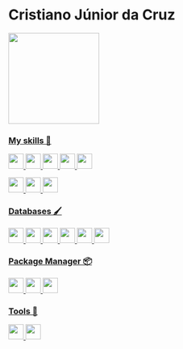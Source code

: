 # Cristiano Júnior da Cruz

 <div>
  <a href="https://github.com/cristiano-linvix">
<!--   <img height="180em" src="https://github-stats-livid.vercel.app/api?username=cristiano-linvix&show_icons=true&theme=dark&include_all_commits=true&count_private=true"/> -->
  <img height="180em" src="https://southamerica-east1-github-stats-cristiano.cloudfunctions.net/app?username=cristiano-linvix&show_icons=true&theme=dark&include_all_commits=true&count_private=true"/>
</div>

### My skills 🚀

<p>
   <img src="https://img.shields.io/badge/PHP-02569B?style=for-the-badge&logo=php&logoColor=white" height="30"/>
   <img src="https://img.shields.io/badge/laravel-E34F26?style=for-the-badge&logo=laravel&logoColor=white" height="30"/>
   <img src="https://img.shields.io/badge/lumen-E34F26?style=for-the-badge&logo=lumen&logoColor=white" height="30"/>
   <img src="https://img.shields.io/badge/bootstrap-563d7c?style=for-the-badge&logo=bootstrap&logoColor=white" height="30"/>
   <img src="https://img.shields.io/badge/Vue.js-35495E?style=for-the-badge&logo=vue.js&logoColor=4FC08D" height="30"/>
</p>
<p>
   <img src="https://img.shields.io/badge/react-563d7c?style=for-the-badge&logo=react&logoColor=#61DAFB" height="30"/>
   <img src="https://img.shields.io/badge/react--native-563d7c?style=for-the-badge&logo=react&logoColor=#61DAFB" height="30"/>
   <img src="https://img.shields.io/badge/styled--components-DB7093?style=for-the-badge&logo=styled-components&logoColor=white" height="30"/>
</p>

### Databases 🖌️

<p>
  <img src="https://img.shields.io/badge/-MySQL-F29111?style=for-the-badge&logo=mysql&logoColor=white" height="30"/>
  <img src="https://img.shields.io/badge/MariaDB-003545?style=for-the-badge&logo=mariadb&logoColor=white" height="30"/>
  <img src="https://img.shields.io/badge/PostgreSQL-316192?style=for-the-badge&logo=postgresql&logoColor=white" height="30"/>
  <img src="https://img.shields.io/badge/MongoDB-4EA94B?style=for-the-badge&logo=mongodb&logoColor=white" height="30"/>
  <img src="https://img.shields.io/badge/Firebase-F29D0C?style=for-the-badge&logo=firebase&logoColor=white" height="30"/>
  <img src="https://img.shields.io/badge/SQLite-07405E?style=for-the-badge&logo=sqlite&logoColor=white" height="30"/>
</p>

### Package Manager 📦
<p>
    <img src="https://img.shields.io/badge/Composer-885630?style=for-the-badge&logo=composer&logoColor=white" height="30"/>
    <img src="https://img.shields.io/badge/NPM-c43031?style=for-the-badge&logo=npm&logoColor=white" height="30"/>
    <img src="https://img.shields.io/badge/YARN-25799f?style=for-the-badge&logo=yarn&logoColor=white" height="30"/>
</p>

### Tools 🧰
<p>
     <img src="http://img.shields.io/badge/-Git-F1502F?style=for-the-badge&logo=git&logoColor=white" height="30"/>
     <img src="http://img.shields.io/badge/-Github-000000?style=for-the-badge&logo=github&logoColor=white" height="30"/>

</p>

